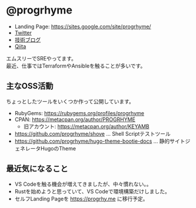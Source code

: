 # @progrhyme

- Landing Page: https://sites.google.com/site/progrhyme/
- [Twitter](https://twitter.com/progrhyme)
- [技術ブログ](https://tech-progrhyme.hatenablog.com/)
- [Qiita](https://qiita.com/progrhyme)

エムスリーでSREやってます。  
最近、仕事ではTerraformやAnsibleを触ることが多いです。

## 主なOSS活動

ちょっとしたツールをいくつか作って公開しています。

- RubyGems: https://rubygems.org/profiles/progrhyme
- CPAN: https://metacpan.org/author/PROGRHYME
  - 旧アカウント: https://metacpan.org/author/KEYAMB
- https://github.com/progrhyme/shove ... Shell Scriptテストツール
- https://github.com/progrhyme/hugo-theme-bootie-docs ... 静的サイトジェネレータHugoのTheme

## 最近気になること

- VS Codeを触る機会が増えてきましたが、中々慣れない。。
- Rustを始めようと思っていて、VS Codeで環境構築だけしました。
- セルフLanding Pageを https://progrhy.me に移行予定。
